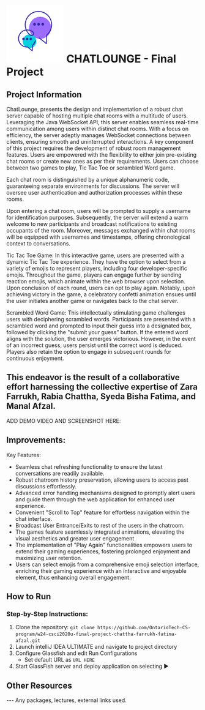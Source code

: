 # <img src="src/main/webapp/img/logo.png" alt="ChatLounge Logo" width="150"> CHATLOUNGE - Final Project


## Project Information

ChatLounge, presents the design and implementation of a robust chat server capable of hosting multiple chat rooms with a multitude of users. Leveraging the Java WebSocket API, this server enables seamless real-time communication among users within distinct chat rooms. With a focus on efficiency, the server adeptly manages WebSocket connections between clients, ensuring smooth and uninterrupted interactions. A key component of this project requires the development of robust room management features. Users are empowered with the flexibility to either join pre-existing chat rooms or create new ones as per their requirements. Users can choose between two games to play, Tic Tac Toe or scrambled Word game.

Each chat room is distinguished by a unique alphanumeric code, guaranteeing separate environments for discussions. The server will oversee user authentication and authorization processes within these rooms. 

Upon entering a chat room, users will be prompted to supply a username for identification purposes. Subsequently, the server will extend a warm welcome to new participants and broadcast notifications to existing occupants of the room. Moreover, messages exchanged within chat rooms will be equipped with usernames and timestamps, offering chronological context to conversations.

Tic Tac Toe Game:
In this interactive game, users are presented with a dynamic Tic Tac Toe experience. They have the option to select from a variety of emojis to represent players, including four developer-specific emojis. Throughout the game, players can engage further by sending reaction emojis, which animate within the web browser upon selection. Upon conclusion of each round, users can opt to play again. Notably, upon achieving victory in the game, a celebratory confetti animation ensues until the user initiates another game or navigates back to the chat server.

Scrambled Word Game:
This intellectually stimulating game challenges users with deciphering scrambled words. Participants are presented with a scrambled word and prompted to input their guess into a designated box, followed by clicking the "submit your guess" button. If the entered word aligns with the solution, the user emerges victorious. However, in the event of an incorrect guess, users persist until the correct word is deduced. Players also retain the option to engage in subsequent rounds for continuous enjoyment.

## This endeavor is the result of a collaborative effort harnessing the collective expertise of Zara Farrukh, Rabia Chattha, Syeda Bisha Fatima, and Manal Afzal.

ADD DEMO VIDEO AND SCREENSHOT HERE:

## Improvements:
Key Features: 
- Seamless chat refreshing functionality to ensure the latest conversations are readily available.
- Robust chatroom history preservation, allowing users to access past discussions effortlessly.
- Advanced error handling mechanisms designed to promptly alert users and guide them through the web application for enhanced user experience.
- Convenient "Scroll to Top" feature for effortless navigation within the chat interface.
- Broadcast User Entrance/Exits to rest of the users in the chatroom.
- The games feature seamlessly integrated animations, elevating the visual aesthetics and greater user engagement
- The implementation of "Play Again" functionalities empowers users to extend their gaming experiences, fostering prolonged enjoyment and maximizing user retention.
- Users can select emojis from a comprehensive emoji selection interface, enriching their gaming experience with an interactive and enjoyable element, thus enhancing overall engagement.

  
## How to Run

### Step-by-Step Instructions:
1. Clone the repository: `git clone https://github.com/OntarioTech-CS-program/w24-csci2020u-final-project-chattha-farrukh-fatima-afzal.git`
2. Launch intelliJ IDEA ULTIMATE and navigate to project directory
3. Configure Glassfish and edit Run Configurations
    - Set default URL as `URL HERE`
4. Start GlassFish server and deploy application on selecting ▶

## Other Resources
--- Any packages, lectures, external links used.
